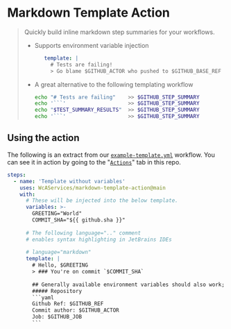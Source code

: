 # Markdown Template Action
> Quickly build inline markdown step summaries for your workflows.
> - Supports environment variable injection
>    ```yaml
>       template: |
>         # Tests are failing!
>         > Go blame $GITHUB_ACTOR who pushed to $GITHUB_BASE_REF 
>    ```
> - A great alternative to the following templating workflow
>    ````bash
>    echo "# Tests are failing"    >> $GITHUB_STEP_SUMMARY
>    echo '```'                    >> $GITHUB_STEP_SUMMARY
>    echo "$TEST_SUMMARY_RESULTS"  >> $GITHUB_STEP_SUMMARY
>    echo '```'                    >> $GITHUB_STEP_SUMMARY
>    ````

## Using the action
The following is an extract from our [`example-template.yml`](.github/workflows/example-template.yml) workflow.
You can see it in action by going to the 
"[`Actions`](https://github.com/WcAServices/markdown-template-action/actions/workflows/example-template.yml)"
tab in this repo.
````yaml
steps:
  - name: 'Template without variables'
    uses: WcAServices/markdown-template-action@main
    with:
      # These will be injected into the below template.
      variables: >-
        GREETING="World"
        COMMIT_SHA="${{ github.sha }}"
        
      # The following language=".." comment
      # enables syntax highlighting in JetBrains IDEs
        
      # language="markdown"
      template: |
        # Hello, $GREETING
        > ### You're on commit `$COMMIT_SHA`            
          
        ## Generally available environment variables should also work;
        ##### Repository
        ```yaml
        Github Ref: $GITHUB_REF
        Commit author: $GITHUB_ACTOR
        Job: $GITHUB_JOB
        ```
````
